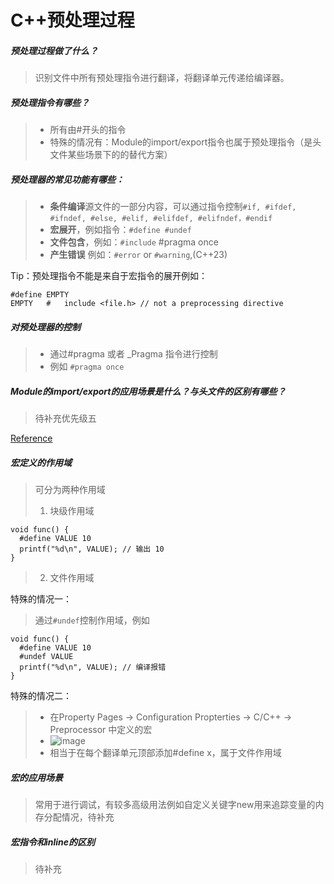 # C++预处理过程

##### 预处理过程做了什么？
> 识别文件中所有预处理指令进行翻译，将翻译单元传递给编译器。

##### 预处理指令有哪些？
> - 所有由#开头的指令
> - 特殊的情况有：Module的import/export指令也属于预处理指令（是头文件某些场景下的的替代方案）

##### 预处理器的常见功能有哪些：
> - **条件编译**源文件的一部分内容，可以通过指令控制```#if, #ifdef, #ifndef, #else, #elif, #elifdef, #elifndef，#endif``` 
> - **宏展开**，例如指令：```#define #undef```
> - **文件包含**，例如：```#include``` #pragma once
> - **产生错误** 例如：```#error``` or ```#warning```,(C++23)

Tip：预处理指令不能是来自于宏指令的展开例如：
```
#define EMPTY
EMPTY   #   include <file.h> // not a preprocessing directive
```

##### 对预处理器的控制
> - 通过#pragma 或者 _Pragma 指令进行控制
> - 例如 ```#pragma once```


##### Module的import/export的应用场景是什么？与头文件的区别有哪些？

> 待补充优先级五

[Reference](https://en.cppreference.com/w/cpp/preprocessor)

##### 宏定义的作用域

> 可分为两种作用域
> 1. 块级作用域
```
void func() {
  #define VALUE 10
  printf("%d\n", VALUE); // 输出 10
}
```
> 2. 文件作用域

特殊的情况一：
> 通过```#undef```控制作用域，例如
```
void func() {
  #define VALUE 10
  #undef VALUE
  printf("%d\n", VALUE); // 编译报错
}
```
特殊的情况二：
> - 在Property Pages -> Configuration Propterties -> C/C++ -> Preprocessor 中定义的宏
> - ![image](https://github.com/user-attachments/assets/0e3e71ea-6d67-43ca-ba03-53eba34c32ff)
> - 相当于在每个翻译单元顶部添加#define x，属于文件作用域

##### 宏的应用场景

> 常用于进行调试，有较多高级用法例如自定义关键字new用来追踪变量的内存分配情况，待补充

##### 宏指令和inline的区别

> 待补充


